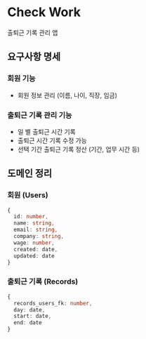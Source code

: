 # Check Work

출퇴근 기록 관리 앱

## 요구사항 명세

### 회원 기능

- 회원 정보 관리 (이름, 나이, 직장, 임금)

### 출퇴근 기록 관리 기능

- 일 별 출퇴근 시간 기록
- 출퇴근 시간 기록 수정 가능
- 선택 기간 출퇴근 기록 정산 (기간, 업무 시간 등)

## 도메인 정리

### 회원 (Users)

```ts
{
  id: number,
  name: string,
  email: string,
  company: string,
  wage: number,
  created: date,
  updated: date
}
```

### 출퇴근 기록 (Records)

```ts
{
  records_users_fk: number,
  day: date,
  start: date,
  end: date
}
```
